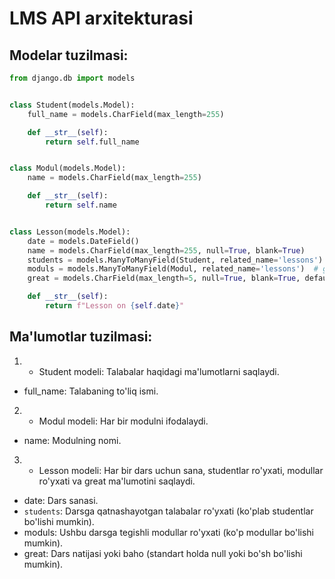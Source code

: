 # LMS API arxitekturasi

## Modelar tuzilmasi:
```python
from django.db import models


class Student(models.Model):
    full_name = models.CharField(max_length=255)

    def __str__(self):
        return self.full_name


class Modul(models.Model):
    name = models.CharField(max_length=255)

    def __str__(self):
        return self.name


class Lesson(models.Model):
    date = models.DateField()
    name = models.CharField(max_length=255, null=True, blank=True)
    students = models.ManyToManyField(Student, related_name='lessons')  # students list
    moduls = models.ManyToManyField(Modul, related_name='lessons')  # get post
    great = models.CharField(max_length=5, null=True, blank=True, default=None)  # default null

    def __str__(self):
        return f"Lesson on {self.date}"
```

## Ma'lumotlar tuzilmasi:
1. - Student modeli: Talabalar haqidagi ma'lumotlarni saqlaydi.
- full_name: Talabaning to'liq ismi.
2. - Modul modeli: Har bir modulni ifodalaydi.
- name: Modulning nomi.
3. - Lesson modeli: Har bir dars uchun sana, studentlar ro'yxati, modullar ro'yxati va great ma'lumotini saqlaydi.
- date: Dars sanasi.
- `students`: Darsga qatnashayotgan talabalar ro'yxati (ko'plab studentlar bo'lishi mumkin).
- moduls: Ushbu darsga tegishli modullar ro'yxati (ko'p modullar bo'lishi mumkin).
- great: Dars natijasi yoki baho (standart holda null yoki bo'sh bo'lishi mumkin).

